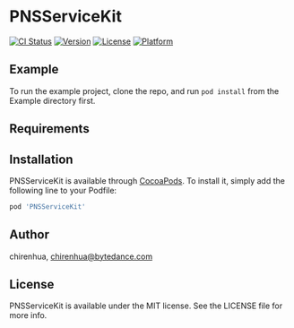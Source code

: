 # PNSServiceKit

[![CI Status](https://img.shields.io/travis/chirenhua/PNSServiceKit.svg?style=flat)](https://travis-ci.org/chirenhua/PNSServiceKit)
[![Version](https://img.shields.io/cocoapods/v/PNSServiceKit.svg?style=flat)](https://cocoapods.org/pods/PNSServiceKit)
[![License](https://img.shields.io/cocoapods/l/PNSServiceKit.svg?style=flat)](https://cocoapods.org/pods/PNSServiceKit)
[![Platform](https://img.shields.io/cocoapods/p/PNSServiceKit.svg?style=flat)](https://cocoapods.org/pods/PNSServiceKit)

## Example

To run the example project, clone the repo, and run `pod install` from the Example directory first.

## Requirements

## Installation

PNSServiceKit is available through [CocoaPods](https://cocoapods.org). To install
it, simply add the following line to your Podfile:

```ruby
pod 'PNSServiceKit'
```

## Author

chirenhua, chirenhua@bytedance.com

## License

PNSServiceKit is available under the MIT license. See the LICENSE file for more info.
